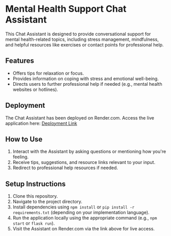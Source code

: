 # Mental Health Support Chat Assistant

This Chat Assistant is designed to provide conversational support for mental health-related topics, including stress management, mindfulness, and helpful resources like exercises or contact points for professional help.

## Features
- Offers tips for relaxation or focus.
- Provides information on coping with stress and emotional well-being.
- Directs users to further professional help if needed (e.g., mental health websites or hotlines).

## Deployment
The Chat Assistant has been deployed on Render.com. Access the live application here: [Deployment Link](<replace_with_render_link>)

## How to Use
1. Interact with the Assistant by asking questions or mentioning how you're feeling.
2. Receive tips, suggestions, and resource links relevant to your input.
3. Redirect to professional help resources if needed.

## Setup Instructions
1. Clone this repository.
2. Navigate to the project directory.
3. Install dependencies using `npm install` or `pip install -r requirements.txt` (depending on your implementation language).
4. Run the application locally using the appropriate command (e.g., `npm start` or `flask run`).
5. Visit the Assistant on Render.com via the link above for live access.